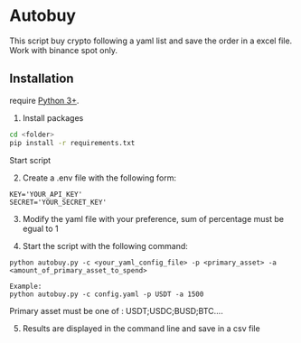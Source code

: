 # Autobuy

This script buy crypto following a yaml list and save the order in a excel file.
Work with binance spot only.

## Installation
require [Python 3+](https://nodejs.org/).

1) Install packages

```sh
cd <folder>
pip install -r requirements.txt
```

Start script

2) Create a .env file with the following form:

```
KEY='YOUR_API_KEY'
SECRET='YOUR_SECRET_KEY'
```

3) Modify the yaml file with your preference, sum of percentage must be egual to 1

4) Start the script with the following command:
```
python autobuy.py -c <your_yaml_config_file> -p <primary_asset> -a <amount_of_primary_asset_to_spend>
```
```
Example:
python autobuy.py -c config.yaml -p USDT -a 1500
```
Primary asset must be one of : USDT;USDC;BUSD;BTC....

5) Results are displayed in the command line and save in a csv file
